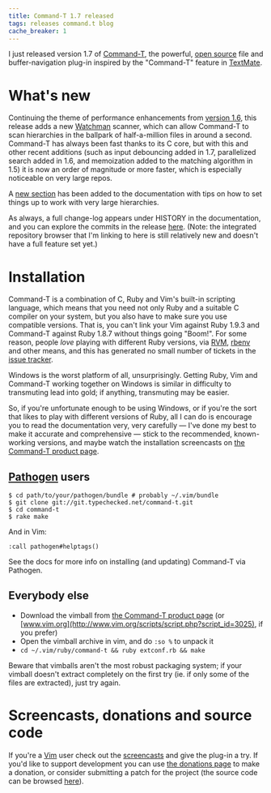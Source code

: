 ```yaml
---
title: Command-T 1.7 released
tags: releases command.t blog
cache_breaker: 1
---
```


I just released version 1.7 of [Command-T](/wiki/Command-T), the powerful, [open source](/wiki/open_source) file and buffer-navigation plug-in inspired by the "Command-T" feature in [TextMate](/wiki/TextMate).

# What's new

Continuing the theme of performance enhancements from [version 1.6](/blog/command-t-1.6-released), this release adds a new [Watchman](https://github.com/facebook/watchman) scanner, which can allow Command-T to scan hierarchies in the ballpark of half-a-million files in around a second. Command-T has always been fast thanks to its C core, but with this and other recent additions (such as input debouncing added in 1.7, parallelized search added in 1.6, and memoization added to the matching algorithm in 1.5) it is now an order of magnitude or more faster, which is especially noticeable on very large repos.

A [new section](https://github.com/wincent/Command-T/blob/987c70d2db0687a7ede34523535ed42f989cb4a0/doc/command-t.txt#L705-L808) has been added to the documentation with tips on how to set things up to work with very large hierarchies.

As always, a full change-log appears under HISTORY in the documentation, and you can explore the commits in the release [here](/repos/command-t/tags/1.7). (Note: the integrated repository browser that I'm linking to here is still relatively new and doesn't have a full feature set yet.)

# Installation

Command-T is a combination of C, Ruby and Vim's built-in scripting language, which means that you need not only Ruby and a suitable C compiler on your system, but you also have to make sure you use compatible versions. That is, you can't link your Vim against Ruby 1.9.3 and Command-T against Ruby 1.8.7 without things going "Boom!". For some reason, people _love_ playing with different Ruby versions, via [RVM](/wiki/RVM), [rbenv](/wiki/rbenv) and other means, and this has generated no small number of tickets in the [issue tracker](/wiki/issue_tracker).

Windows is the worst platform of all, unsurprisingly. Getting Ruby, Vim and Command-T working together on Windows is similar in difficulty to transmuting lead into gold; if anything, transmuting may be easier.

So, if you're unfortunate enough to be using Windows, or if you're the sort that likes to play with different versions of Ruby, all I can do is encourage you to read the documentation very, very carefully — I've done my best to make it accurate and comprehensive — stick to the recommended, known-working versions, and maybe watch the installation screencasts on [the Command-T product page](/products/command-t).

## [Pathogen](/wiki/Pathogen) users

```shell
$ cd path/to/your/pathogen/bundle # probably ~/.vim/bundle
$ git clone git://git.typechecked.net/command-t.git
$ cd command-t
$ rake make
```

And in Vim:

    :call pathogen#helptags()

See the docs for more info on installing (and updating) Command-T via Pathogen.

## Everybody else

-   Download the vimball from [the Command-T product page](/products/command-t) (or [www.vim.org](http://www.vim.org/scripts/script.php?script_id=3025), if you prefer)
-   Open the vimball archive in vim, and do `:so %` to unpack it
-   `cd ~/.vim/ruby/command-t && ruby extconf.rb && make`

Beware that vimballs aren't the most robust packaging system; if your vimball doesn't extract completely on the first try (ie. if only some of the files are extracted), just try again.

# Screencasts, donations and source code

If you're a [Vim](/wiki/Vim) user check out the [screencasts](/products/command-t) and give the plug-in a try. If you'd like to support development you can use [the donations page](/products/command-t/donations) to make a donation, or consider submitting a patch for the project (the source code can be browsed [here](/repos/command-t)).
